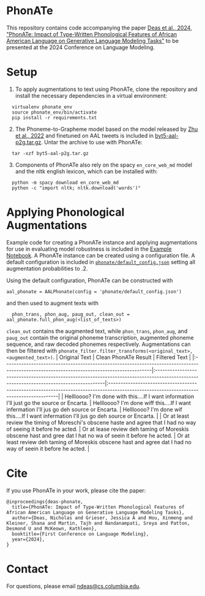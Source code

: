 # PhonATe
This repository contains code accompanying the paper [Deas et al., 2024, "PhonATe: Impact of Type-Written Phonological Features of African American Language on Generative Language Modeling Tasks"](https://openreview.net/pdf?id=rXEwxmnGQs) to be presented at the 2024 Conference on Language Modeling.

# Setup
1. To apply augmentations to text using PhonATe, clone the repository and install the necessary dependencies in a virtual environment:
  ```
    virtualenv phonate_env
    source phonate_env/bin/activate
    pip install -r requirements.txt
  ```

2. The Phoneme-to-Grapheme model based on the model released by [Zhu et al., 2022](https://arxiv.org/abs/2204.03067) and finetuned on AAL tweets is included in [byt5-aal-p2g.tar.gz](byt5-aal-p2g.tar.gz). Untar the archive to use with PhonATe:
  ```
    tar -xzf byt5-aal-p2g.tar.gz
  ```

3. Components of PhonATe also rely on the spacy `en_core_web_md` model and the nltk english lexicon, which can be installed with:
  ```
    python -m spacy download en_core_web_md
    python -c "import nltk; nltk.download('words')"
  ```

# Applying Phonological Augmentations
Example code for creating a PhonATe instance and applying augmentations for use in evaluating model robustness is included in the [Example Notebook](phonate_example.ipynb). A PhonATe instance can be created using a configuration file. A default configuration is included in [`phonate/default_config.json`](phonate/default_config.json) setting all augmentation probabilities to .2.

Using the default configuration, PhonATe can be constructed with 
```
aal_phonate = AALPhonate(config = 'phonate/default_config.json')
```
and then used to augment texts with
```
  phon_trans, phon_aug, paug_out, clean_out = aal_phonate.full_phon_aug(<list_of_texts>)
```
`clean_out` contains the augmented text, while `phon_trans`, `phon_aug`, and `paug_out` contain the original phoneme transcription, augmented phoneme sequence, and raw decoded phonemes respectively. Augmentations can then be filtered with `phonate_filter.filter_transforms(<original_text>, <augmented_text>)`.
| Original Text                                                                                                                             | Clean PhonATe Result                                                                                                                   | Filtered Text                                                                                                                          |
|:------------------------------------------------------------------------------------------------------------------------------------------|:---------------------------------------------------------------------------------------------------------------------------------------|:---------------------------------------------------------------------------------------------------------------------------------------|
| Hellloooo? I'm done with this....If I want information I'll just go the source or Encarta.                                                | Hellloooo? I'm done wiff this....If I want infermation I'll jus go deh source or Encarta.                                              | Hellloooo? I'm done wif this....If I want infermation I'll jus go deh source or Encarta.                                               |
| Or at least review the timing of Moreschi's obscene haste and agree that I had no way of seeing it before he acted.                       | Or at lease review deh taming of Moreskis obscene hast and gree dat I hat no wa of seein it before he acted.                           | Or at least review deh taming of Moreskis obscene hast and agree dat I had no way of seein it before he acted.                         |

# Cite
If you use PhonATe in your work, please cite the paper:
```
@inproceedings{deas-phonate,
  title={PhonATe: Impact of Type-Written Phonological Features of African American Language on Generative Language Modeling Tasks},
  author={Deas, Nicholas and Grieser, Jessica A and Hou, Xinmeng and Kleiner, Shana and Martin, Tajh and Nandanampati, Sreya and Patton, Desmond U and McKeown, Kathleen},
  booktitle={First Conference on Language Modeling},
  year={2024},
}
```

# Contact
For questions, please email [ndeas@cs.columbia.edu](mailto:ndeas@cs.columbia.edu).
